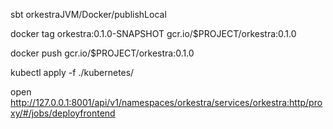 sbt orkestraJVM/Docker/publishLocal

docker tag orkestra:0.1.0-SNAPSHOT gcr.io/$PROJECT/orkestra:0.1.0

docker push gcr.io/$PROJECT/orkestra:0.1.0


kubectl apply -f ./kubernetes/

open http://127.0.0.1:8001/api/v1/namespaces/orkestra/services/orkestra:http/proxy/#/jobs/deployfrontend